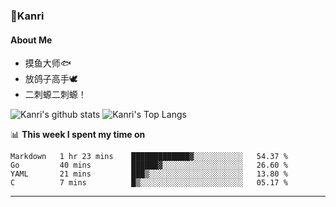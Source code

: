 ### 🌱Kanri
#### About Me
- 摸鱼大师🐟
- 放鸽子高手🕊
- 二刺螈二刺螈！

![Kanri's github stats](https://github-readme-stats.vercel.app/api?username=Yiwen-Chan&show_icons=true&theme=vue&line_height=20)
![Kanri's Top Langs](https://github-readme-stats.vercel.app/api/top-langs/?username=Yiwen-Chan&layout=compact&theme=vue&card_width=270)

📊 **This week I spent my time on**
<!--START_SECTION:waka-->
```text
Markdown   1 hr 23 mins    █████████████▓░░░░░░░░░░░   54.37 % 
Go         40 mins         ██████▓░░░░░░░░░░░░░░░░░░   26.60 % 
YAML       21 mins         ███▒░░░░░░░░░░░░░░░░░░░░░   13.80 % 
C          7 mins          █▒░░░░░░░░░░░░░░░░░░░░░░░   05.17 % 
```
<!--END_SECTION:waka-->

***

